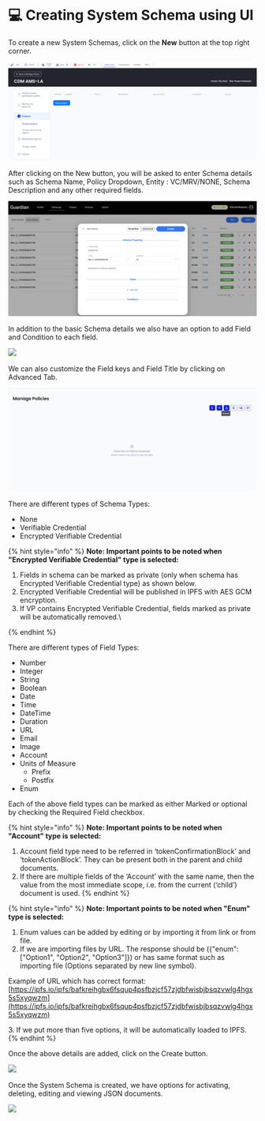 # 💻 Creating System Schema using UI

To create a new System Schemas, click on the **New** button at the top right corner.

![](<../../../.gitbook/assets/image (16) (1).png>)

After clicking on the New button, you will be asked to enter Schema details such as Schema Name, Policy Dropdown, Entity : VC/MRV/NONE, Schema Description and any other required fields.

![](<../../../.gitbook/assets/image (2) (3) (1).png>)

In addition to the basic Schema details we also have an option to add Field and Condition to each field.

![](<../../../.gitbook/assets/image (3) (3) (1) (1).png>)

We can also customize the Field keys and Field Title by clicking on Advanced Tab.

![](<../../../.gitbook/assets/image (27).png>)

There are different types of Schema Types:

* None
* Verifiable Credential
* Encrypted Verifiable Credential

{% hint style="info" %}
**Note: Important points to be noted when "Encrypted Verifiable Credential" type is selected:**

1. Fields in schema can be marked as private (only when schema has Encrypted Verifiable Credential type) as shown below.
2. Encrypted Verifiable Credential will be published in IPFS with AES GCM encryption.
3. If VP contains Encrypted Verifiable Credential, fields marked as private will be automatically removed.\

{% endhint %}

There are different types of Field Types:

* Number
* Integer
* String
* Boolean
* Date
* Time
* DateTime
* Duration
* URL
* Email
* Image
* Account
* Units of Measure
  * Prefix
  * Postfix
* Enum

Each of the above field types can be marked as either Marked or optional by checking the Required Field checkbox.

{% hint style="info" %}
**Note: Important points to be noted when "Account" type is selected:**

1. Account field type need to be referred in ‘tokenConfirmationBlock’ and ‘tokenActionBlock’. They can be present both in the parent and child documents.
2. If there are multiple fields of the ‘Account’ with the same name, then the value from the most immediate scope, i.e. from the current (‘child’) document is used.
{% endhint %}

{% hint style="info" %}
**Note: Important points to be noted when "Enum" type is selected:**

1. Enum values can be added by editing or by importing it from link or from file.
2. If we are importing files by URL. The response should be ({"enum": \["Option1", "Option2", "Option3"]}) or has same format such as importing file (Options separated by new line symbol).

Example of URL which has correct format: [https://ipfs.io/ipfs/bafkreihgbx6fsqup4psfbzjcf57zjdbfwisbjbsqzvwlg4hgx5s5xyqwzm](https://ipfs.io/ipfs/bafkreihgbx6fsqup4psfbzjcf57zjdbfwisbjbsqzvwlg4hgx5s5xyqwzm)

3\. If we put more than five options, it will be automatically loaded to IPFS.
{% endhint %}

Once the above details are added, click on the Create button.

![](<../../../.gitbook/assets/image (10) (2) (1).png>)

Once the System Schema is created, we have options for activating, deleting, editing and viewing JSON documents.

![](<../../../.gitbook/assets/image (9) (3) (1).png>)
